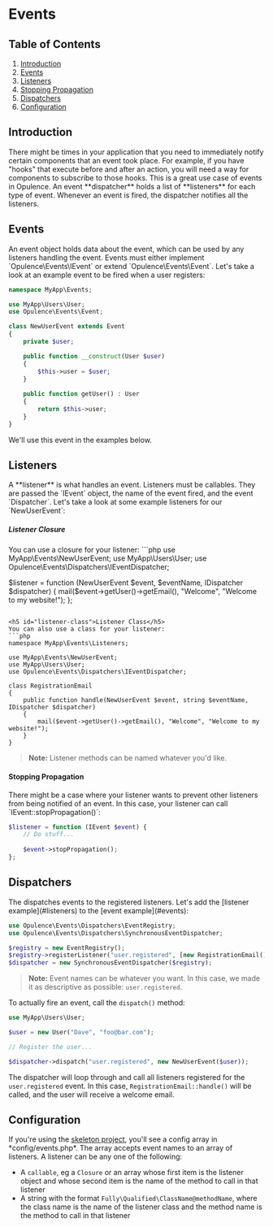 # Events

## Table of Contents
1. [Introduction](#introduction)
2. [Events](#events)
3. [Listeners](#listeners)
  1. [Stopping Propagation](#stopping-propagation)
4. [Dispatchers](#dispatchers)
5. [Configuration](#configuration)

<h2 id="introduction">Introduction</h2>
There might be times in your application that you need to immediately notify certain components that an event took place.  For example, if you have "hooks" that execute before and after an action, you will need a way for components to subscribe to those hooks.  This is a great use case of events in Opulence.  An event **dispatcher** holds a list of **listeners** for each type of event.  Whenever an event is fired, the dispatcher notifies all the listeners.

<h2 id="events">Events</h2>
An event object holds data about the event, which can be used by any listeners handling the event.  Events must either implement `Opulence\Events\IEvent` or extend `Opulence\Events\Event`.  Let's take a look at an example event to be fired when a user registers:

```php
namespace MyApp\Events;

use MyApp\Users\User;
use Opulence\Events\Event;

class NewUserEvent extends Event
{
    private $user;

    public function __construct(User $user)
    {
        $this->user = $user;
    }
    
    public function getUser() : User
    {
        return $this->user;
    }
}
```

We'll use this event in the examples below.

<h2 id="listeners">Listeners</h2>
A **listener** is what handles an event.  Listeners must be callables.  They are passed the `IEvent` object, the name of the event fired, and the event `Dispatcher`.  Let's take a look at some example listeners for our `NewUserEvent`:

<h5 id="listener-closure">Listener Closure</h5>
You can use a closure for your listener:
```php
use MyApp\Events\NewUserEvent;
use MyApp\Users\User;
use Opulence\Events\Dispatchers\IEventDispatcher;

$listener = function (NewUserEvent $event, $eventName, IDispatcher $dispatcher) {
    mail($event->getUser()->getEmail(), "Welcome", "Welcome to my website!");
};
```

<h5 id="listener-class">Listener Class</h5>
You can also use a class for your listener:
```php
namespace MyApp\Events\Listeners;

use MyApp\Events\NewUserEvent;
use MyApp\Users\User;
use Opulence\Events\Dispatchers\IEventDispatcher;

class RegistrationEmail
{
    public function handle(NewUserEvent $event, string $eventName, IDispatcher $dispatcher)
    {
        mail($event->getUser()->getEmail(), "Welcome", "Welcome to my website!");
    }
}
```

> **Note:** Listener methods can be named whatever you'd like.

<h4 id="stopping-propagation">Stopping Propagation</h4>
There might be a case where your listener wants to prevent other listeners from being notified of an event.  In this case, your listener can call `IEvent::stopPropagation()`:

```php
$listener = function (IEvent $event) {
    // Do stuff...
    
    $event->stopPropagation();
};
```

<h2 id="dispatchers">Dispatchers</h2>
The dispatches events to the registered listeners.  Let's add the [listener example](#listeners) to the [event example](#events):

```php
use Opulence\Events\Dispatchers\EventRegistry;
use Opulence\Events\Dispatchers\SynchronousEventDispatcher;

$registry = new EventRegistry();
$registry->registerListener("user.registered", [new RegistrationEmail(), "handle"]);
$dispatcher = new SynchronousEventDispatcher($registry);
```

> **Note:** Event names can be whatever you want.  In this case, we made it as descriptive as possible:  `user.registered`.

To actually fire an event, call the `dispatch()` method:

```php
use MyApp\Users\User;

$user = new User("Dave", "foo@bar.com");

// Register the user...

$dispatcher->dispatch("user.registered", new NewUserEvent($user));
```

The dispatcher will loop through and call all listeners registered for the `user.registered` event.  In this case, `RegistrationEmail::handle()` will be called, and the user will receive a welcome email.

<h2 id="configuration">Configuration</h2>
If you're using the <a href="https://github.com/opulencephp/Project" target="_blank">skeleton project</a>, you'll see a config array in *config/events.php*.  The array accepts event names to an array of listeners.  A listener can be any one of the following:

* A `callable`, eg a `Closure` or an array whose first item is the listener object and whose second item is the name of the method to call in that listener
* A string with the format `Fully\Qualified\ClassName@methodName`, where the class name is the name of the listener class and the method name is the method to call in that listener